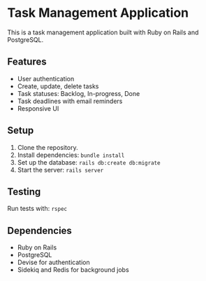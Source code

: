 # Task Management Application

This is a task management application built with Ruby on Rails and PostgreSQL.

## Features

- User authentication
- Create, update, delete tasks
- Task statuses: Backlog, In-progress, Done
- Task deadlines with email reminders
- Responsive UI

## Setup

1. Clone the repository.
2. Install dependencies: `bundle install`
3. Set up the database: `rails db:create db:migrate`
4. Start the server: `rails server`

## Testing

Run tests with: `rspec`

## Dependencies

- Ruby on Rails
- PostgreSQL
- Devise for authentication
- Sidekiq and Redis for background jobs
